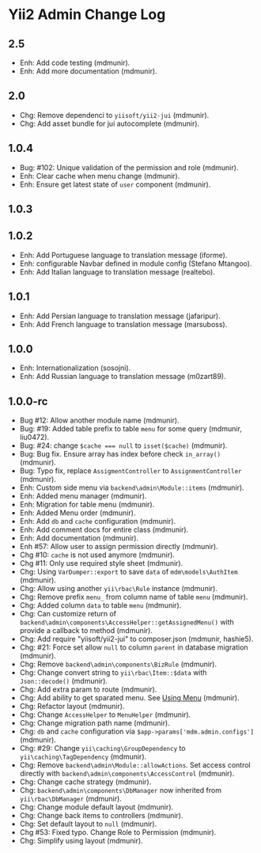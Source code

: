 Yii2 Admin Change Log
==========================

2.5
-----

- Enh: Add code testing (mdmunir).
- Enh: Add more documentation (mdmunir).

2.0
---------------------

- Chg: Remove dependenci to `yiisoft/yii2-jui` (mdmunir).
- Chg: Add asset bundle for jui autocomplete (mdmunir).


1.0.4
-----------------------

- Bug: #102: Unique validation of the permission and role (mdmunir).
- Enh: Clear cache when menu change (mdmunir).
- Enh: Ensure get latest state of `user` component (mdmunir).


1.0.3
------


1.0.2
------

- Enh: Add Portuguese language to translation message (iforme).
- Enh: configurable Navbar defined in module config (Stefano Mtangoo).
- Enh: Add Italian language to translation message (realtebo).

1.0.1
-----

- Enh: Add Persian language to translation message (jafaripur).
- Enh: Add French language to translation message (marsuboss).


1.0.0
-----

- Enh: Internationalization (sosojni).
- Enh: Add Russian language to translation message (m0zart89).


1.0.0-rc 
--------

- Bug #12: Allow another module name (mdmunir).
- Bug: #19: Added table prefix to table `menu` for some query (mdmunir, liu0472).
- Bug: #24: change `$cache === null` to `isset($cache)` (mdmunir).
- Bug: Bug fix. Ensure array has index before check `in_array()` (mdmunir).
- Bug: Typo fix, replace `AssigmentController` to `AssignmentController` (mdmunir).
- Enh: Custom side menu via `backend\admin\Module::items` (mdmunir).
- Enh: Added menu manager (mdmunir).
- Enh: Migration for table menu (mdmunir).
- Enh: Added Menu order (mdmunir).
- Enh: Add `db` and `cache` configuration (mdmunir).
- Enh: Add comment docs for entire class (mdmunir).
- Enh: Add documentation (mdmunir).
- Enh #57: Allow user to assign permission directly (mdmunir).
- Chg #10: `cache` is not used anymore (mdmunir).
- Chg #11: Only use required style sheet (mdmunir).
- Chg: Using `VarDumper::export` to save `data` of `mdm\models\AuthItem` (mdmunir).
- Chg: Allow using another `yii\rbac\Rule` instance (mdmunir).
- Chg: Remove prefix `menu_` from column name of table `menu` (mdmunir).
- Chg: Added column `data` to table `menu` (mdmunir).
- Chg: Can customize return of `backend\admin\components\AccessHelper::getAssignedMenu()` with provide a callback to method (mdmunir). 
- Chg: Add require "yiisoft/yii2-jui" to composer.json (mdmunir, hashie5).
- Chg: #21: Force set allow `null` to column `parent` in database migration (mdmunir).
- Chg: Remove `backend\admin\components\BizRule` (mdmunir).
- Chg: Change convert string to `yii\rbac\Item::$data` with `Json::decode()` (mdmunir).
- Chg: Add extra param to route (mdmunir).
- Chg: Add ability to get sparated menu. See [Using Menu](docs/guide/using-menu.md) (mdmunir).
- Chg: Refactor layout (mdmunir).
- Chg: Change `AccessHelper` to `MenuHelper` (mdmunir).
- Chg: Change migration path name (mdmunir).
- Chg: `db` and `cache` configuration via `$app->params['mdm.admin.configs']` (mdmunir).
- Chg: #29: Change `yii\caching\GroupDependency` to `yii\caching\TagDependency` (mdmunir).
- Chg: Remove `backend\admin\Module::allowActions`. Set access control directly with `backend\admin\components\AccessControl` (mdmunir).
- Chg: Change cache strategy (mdmunir).
- Chg: `backend\admin\components\DbManager` now inherited from `yii\rbac\DbManager` (mdmunir).
- Chg: Change module default layout (mdmunir).
- Chg: Change back items to controllers (mdmunir).
- Chg: Set default layout to `null` (mdmunir).
- Chg #53: Fixed typo. Change Role to Permission (mdmunir).
- Chg: Simplify using layout (mdmunir).
